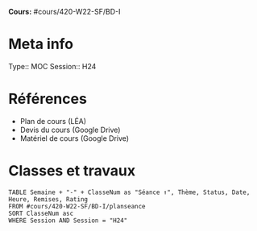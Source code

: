 **Cours:** #cours/420-W22-SF/BD-I 
# Meta info
Type:: MOC
Session:: H24
# Références
* Plan de cours (LÉA)
* Devis du cours (Google Drive)
* Matériel de cours (Google Drive)
# Classes et travaux
```dataview
TABLE Semaine + "-" + ClasseNum as "Séance ↑", Thème, Status, Date, Heure, Remises, Rating
FROM #cours/420-W22-SF/BD-I/planseance
SORT ClasseNum asc
WHERE Session AND Session = "H24"
```